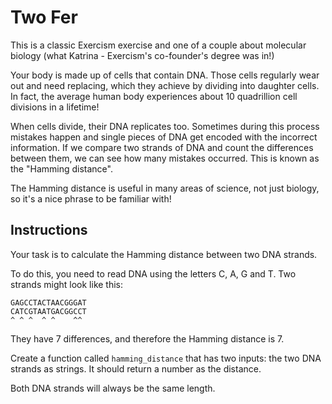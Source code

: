 # Two Fer

This is a classic Exercism exercise and one of a couple about molecular biology (what Katrina - Exercism's co-founder's degree was in!)

Your body is made up of cells that contain DNA.
Those cells regularly wear out and need replacing, which they achieve by dividing into daughter cells.
In fact, the average human body experiences about 10 quadrillion cell divisions in a lifetime!

When cells divide, their DNA replicates too.
Sometimes during this process mistakes happen and single pieces of DNA get encoded with the incorrect information.
If we compare two strands of DNA and count the differences between them, we can see how many mistakes occurred.
This is known as the "Hamming distance".

The Hamming distance is useful in many areas of science, not just biology, so it's a nice phrase to be familiar with!

## Instructions

Your task is to calculate the Hamming distance between two DNA strands.

To do this, you need to read DNA using the letters C, A, G and T.
Two strands might look like this:

    GAGCCTACTAACGGGAT
    CATCGTAATGACGGCCT
    ^ ^ ^  ^ ^    ^^

They have 7 differences, and therefore the Hamming distance is 7.

Create a function called `hamming_distance` that has two inputs: the two DNA strands as strings.
It should return a number as the distance.

Both DNA strands will always be the same length.
